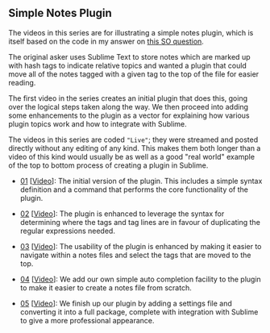 Simple Notes Plugin
-------------------

The videos in this series are for illustrating a simple notes plugin, which is
itself based on the code in my answer on [this SO question][1].

The original asker uses Sublime Text to store notes which are marked up with
hash tags to indicate relative topics and wanted a plugin that could move all
of the notes tagged with a given tag to the top of the file for easier reading.

The first video in the series creates an initial plugin that does this, going
over the logical steps taken along the way. We then proceed into adding some
enhancements to the plugin as a vector for explaining how various plugin topics
work and how to integrate with Sublime.

The videos in this series are coded `"Live"`; they were streamed and posted
directly without any editing of any kind. This makes them both longer than a
video of this kind would usually be as well as a good "real world" example of
the top to bottom process of creating a plugin in Sublime.

* [01](01) \[[Video][2]]: The initial version of the plugin. This includes a
  simple syntax definition and a command that performs the core functionality
  of the plugin.

* [02](02) \[[Video][3]]: The plugin is enhanced to leverage the syntax for
  determining where the tags and tag lines are in favour of duplicating the
  regular expressions needed.

* [03](03) \[[Video][4]]: The usability of the plugin is enhanced by making it
  easier to navigate within a notes files and select the tags that are moved to
  the top.

* [04](04) \[[Video][5]]: We add our own simple auto completion facility to the
  plugin to make it easier to create a notes file from scratch.

* [05](05) \[[Video][6]]: We finish up our plugin by adding a settings file and
  converting it into a full package, complete with integration with Sublime to
  give a more professional appearance.


[1]: https://stackoverflow.com/questions/52060923/how-to-group-or-display-paragraphs-with-same-tag-with-sublime-text
[2]: https://youtu.be/KN-EJ5JQ_fk
[3]: https://youtu.be/_xhmN5-D_Ls
[4]: https://youtu.be/5ZZIssKXIcU
[5]: https://youtu.be/pNs92C6Y3iI
[6]: https://youtu.be/yTN-OLfYtHY

